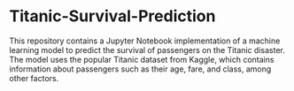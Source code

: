 # Titanic-Survival-Prediction
This repository contains a Jupyter Notebook implementation of a machine learning model to predict the survival of passengers on the Titanic disaster. The model uses the popular Titanic dataset from Kaggle, which contains information about passengers such as their age, fare, and class, among other factors.
